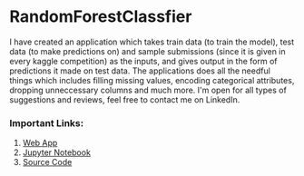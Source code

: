 # RandomForestClassfier

I have created an application which takes train data (to train the model), test data (to make predictions on) and sample submissions (since it is given in every kaggle competition) as the inputs, and gives output in the form of predictions it made on test data. The applications does all the needful things which includes filling missing values, encoding categorical attributes, dropping unneccessary columns and much more. I'm open for all types of suggestions and reviews, feel free to contact me on LinkedIn.

### Important Links:
1. [Web App](https://prasadposture-randomforestclassfi-randomforestclassifier-sy515c.streamlit.app/)
2. [Jupyter Notebook](https://github.com/prasadposture/RandomForestClassfier/blob/main/RandomForestClassifier.ipynb)
3. [Source Code](https://github.com/prasadposture/RandomForestClassfier/blob/main/RandomForestClassifier.py)
